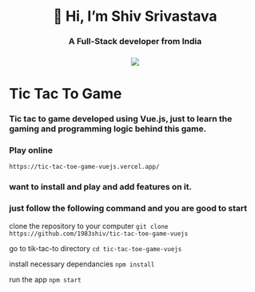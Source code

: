 <h1 align="center">👋 Hi, I’m Shiv Srivastava</h1>

<h3 align="center">A Full-Stack developer from India</h3>
<h3 align="center"><a href="https://twitter.com/const_shiv" ><img src="https://img.shields.io/twitter/follow/const_shiv.svg?style=social" /> </a></h3>

# Tic Tac To Game

### Tic tac to game developed using Vue.js, just to learn the gaming and programming logic behind this game.

### Play online

`https://tic-tac-toe-game-vuejs.vercel.app/`

### want to install and play and add features on it.

### just follow the following command and you are good to start

clone the repository to your computer
`git clone https://github.com/1983shiv/tic-tac-toe-game-vuejs`

go to tik-tac-to directory
`cd tic-tac-toe-game-vuejs`

install necessary dependancies
`npm install`

run the app
`npm start`
